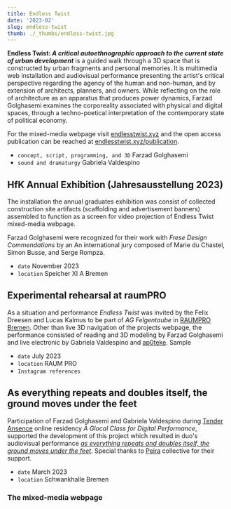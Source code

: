 ```yaml
---
title: Endless Twist
date: '2023-02'
slug: endless-twist
thumb: ./_thumbs/endless-twist.jpg
---
```


**Endless Twist: *A critical autoethnographic approach to the current state of urban development*** is a guided walk through a 3D space that is constructed by urban fragments and personal memories. It is multimedia web installation and audiovisual performance presenting the artist's critical perspective regarding the agency of the human and non-human, and by extension of architects, planners, and owners. While reflecting on the role of architecture as an apparatus that produces power dynamics, Farzad Golghasemi examines the corporeality associated with physical and digital spaces, through a techno-poetical interpretation of the contemporary state of political economy.

For the mixed-media webpage visit [endlesstwist.xyz](https://endlesstwist.xyz/) and
the open access publication can be reached at [endlesstwist.xyz/publication](https://endlesstwist.xyz/publication/).

- `concept, script, programming, and 3D` Farzad Golghasemi
- `sound and dramaturgy` Gabriela Valdespino


## HfK Annual Exhibition (Jahresausstellung 2023)

The installation the annual graduates exhibition was consist of collected construction site artifacts (scaffolding and advertisement banners) assembled to function as a screen for video projection of Endless Twist mixed-media webpage.

Farzad Golghasemi were recognized for their work with *Frese Design Commendations* by an An international jury composed of Marie du Chastel, Simon Busse, and Serge Rompza.

- `date` November 2023
- `location` Speicher XI A Bremen

<div class="gallery endless-jahres" data-credits="photos by Gabriela Valdespino"></div>


## Experimental rehearsal at raumPRO

As a situation and performance *Endless Twist* was invited by the Felix Dreesen and Lucas Kalmus to be part of *AG Felgentaube* in [RAUMPRO Bremen](https://raumpro-bremen.de/). Other than live 3D navigation of the projects webpage, the performance consisted of reading and 3D modeling by Farzad Golghasemi and live electronic by Gabriela Valdespino and [ap0teke](https://www.instagram.com/ap0teke/). Sample 

- `date` July 2023
- `location` RAUM PRO
- `Instagram references` [](https://www.instagram.com/p/CvPLrjuIVGW/) [](https://www.instagram.com/p/CvMc9ptImy0/)

<div class="gallery endless-raumpro" data-credits="photos by Noelle BuAbbud"></div>


## As everything repeats and doubles itself, the ground moves under the feet

Participation of Farzad Golghasemi and Gabriela Valdespino during [Tender Ansence](https://ta.peira.space/#schedule) online residency *A Glocal Class for Digital Performance*, supported the development of this project which resulted in duo's audiovisual performance [*as everything repeats and doubles itself, the ground moves under the feet*](https://www.schwankhalle.de/en/events/as-everything-repeats). Special thanks to [Peira](https://www.peira.space/) collective for their support. 

- `date` March 2023
- `location` Schwankhalle Bremen

<div class="gallery endless-schwankhalle" data-credits="photos by Guida Ribeiro"></div>


### The mixed-media webpage

<div class="gallery endlesstwist" data-credits="screen captures from endlesstwist.xyz"></div>


<!-- MAYBE The PUBLICATION GOES TO WRITINGS PAGE -->
